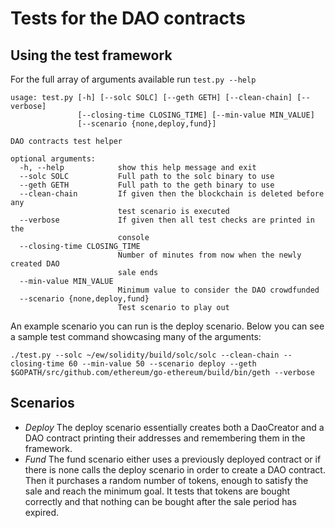 # Tests for the DAO contracts

## Using the test framework

For the full array of arguments available run `test.py --help`

```
usage: test.py [-h] [--solc SOLC] [--geth GETH] [--clean-chain] [--verbose]
               [--closing-time CLOSING_TIME] [--min-value MIN_VALUE]
               [--scenario {none,deploy,fund}]

DAO contracts test helper

optional arguments:
  -h, --help            show this help message and exit
  --solc SOLC           Full path to the solc binary to use
  --geth GETH           Full path to the geth binary to use
  --clean-chain         If given then the blockchain is deleted before any
                        test scenario is executed
  --verbose             If given then all test checks are printed in the
                        console
  --closing-time CLOSING_TIME
                        Number of minutes from now when the newly created DAO
                        sale ends
  --min-value MIN_VALUE
                        Minimum value to consider the DAO crowdfunded
  --scenario {none,deploy,fund}
                        Test scenario to play out
```

An example scenario you can run is the deploy scenario. Below you can see a sample test command showcasing many of the arguments:

```
./test.py --solc ~/ew/solidity/build/solc/solc --clean-chain --closing-time 60 --min-value 50 --scenario deploy --geth $GOPATH/src/github.com/ethereum/go-ethereum/build/bin/geth --verbose
```

## Scenarios

- *Deploy*
  The deploy scenario essentially creates both a DaoCreator and a DAO contract printing their
  addresses and remembering them in the framework.
- *Fund*
  The fund scenario either uses a previously deployed contract or if there is none calls the
  deploy scenario in order to create a DAO contract. Then it purchases a random number of tokens,
  enough to satisfy the sale and reach the minimum goal. It tests that tokens are bought correctly
  and that nothing can be bought after the sale period has expired.
